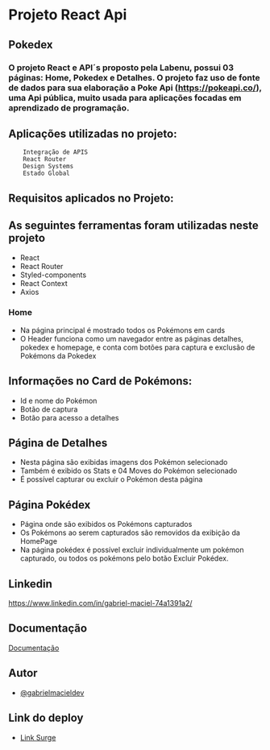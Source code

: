 # Projeto React Api

## Pokedex 

### O projeto React e API´s proposto pela Labenu, possui 03 páginas: Home, Pokedex e Detalhes. O projeto faz uso de fonte de dados para sua elaboração a  Poke Api (https://pokeapi.co/), uma Api pública, muito usada para aplicações focadas em aprendizado de programação.

## Aplicações utilizadas no projeto:
        Integração de APIS
        React Router
        Design Systems
        Estado Global

## Requisitos aplicados no Projeto:

## As seguintes ferramentas foram utilizadas neste projeto
   * React
   * React Router
   * Styled-components
   * React Context
   * Axios

### Home 
   * Na página principal é mostrado todos os Pokémons em cards
   * O Header funciona como um navegador entre as páginas detalhes, pokedex e homepage, e conta com botões para captura e exclusão de Pokémons da Pokedex
## Informações no Card de Pokémons:
   *  Id e nome do Pokémon
   *  Botão de captura
   *  Botão para acesso a detalhes
   
## Página de Detalhes
   * Nesta página são exibidas imagens dos Pokémon selecionado
   * Também é exibido os Stats e 04 Moves do Pokémon selecionado
   * É possível capturar ou excluir o Pokémon desta página

## Página Pokédex
   * Página onde são exibidos os Pokémons capturados
   * Os Pokémons ao serem capturados são removidos da exibição da HomePage
   * Na página pokédex é possível excluir individualmente um pokémon capturado, ou todos os pokémons pelo botão Excluir Pokédex.
   
   
## Linkedin

https://www.linkedin.com/in/gabriel-maciel-74a1391a2/
## Documentação

[Documentação](https://github.com/labenuexercicios/projeto-react-apis#readme)

## Autor

- [@gabrielmacieldev](https://github.com/gabrielmacieldev)

## Link do deploy

- [Link Surge](https://gabrielmaciel.surge.sh/)